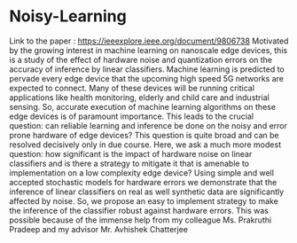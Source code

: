 # Noisy-Learning
Link to the paper : https://ieeexplore.ieee.org/document/9806738
Motivated by the growing interest in machine learning on nanoscale edge devices, this is a study of the effect of hardware noise and quantization errors on the accuracy of inference by linear classifiers.
Machine learning is predicted to pervade every edge device
that the upcoming high speed 5G networks are expected to
connect. Many of these devices will be running critical
applications like health monitoring, elderly and child care and
industrial sensing. So, accurate execution of machine learning
algorithms on these edge devices is of paramount importance. This leads to the crucial question: can reliable
learning and inference be done on the noisy and error prone
hardware of edge devices?
This question is quite broad and can be resolved decisively
only in due course. Here, we ask a much more modest
question: how significant is the impact of hardware noise on
linear classifiers and is there a strategy to mitigate it that is
amenable to implementation on a low complexity edge device? Using simple and well accepted stochastic models for
hardware errors we demonstrate that the inference of linear
classifiers on real as well synthetic data are significantly
affected by noise. So, we propose an easy to implement
strategy to make the inference of the classifier robust against
hardware errors. This was possible because of the immense help from my colleague Ms. Prakruthi Pradeep and my advisor Mr. Avhishek Chatterjee
